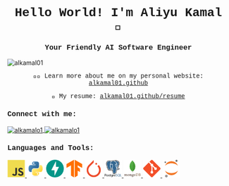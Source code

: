 <h1 align="center" style="font-family: 'Courier New', Courier, monospace;">Hello World! I'm Aliyu Kamal 👋</h1>
<h3 align="center" style="font-family: 'Courier New', Courier, monospace;">Your Friendly AI Software Engineer</h3>

<p>
  <img src="https://komarev.com/ghpvc/?username=alkamal01&label=Profile%20views&color=0e75b6&style=flat" alt="alkamal01" />
</p>

<p align="center" style="font-family: 'Courier New', Courier, monospace;">
  👨‍💻 Learn more about me on my personal website: 
  <a href="https://alkamal01.github.io/My_Portpolio/" target="_blank" style="font-family: 'Courier New', Courier, monospace;">alkamal01.github</a>
</p>

<p align="center" style="font-family: 'Courier New', Courier, monospace;">
  📁 My resume: 
  <a href="https://alkamal01.github.io/My_Portpolio/resume/" target="_blank" style="font-family: 'Courier New', Courier, monospace;">alkamal01.github/resume</a>
</p>

<h3 align="left" style="font-family: 'Courier New', Courier, monospace;">Connect with me:</h3>
<p align="left">
  <a href="https://linkedin.com/in/alkamal" target="_blank">
    <img align="center" src="https://raw.githubusercontent.com/rahuldkjain/github-profile-readme-generator/master/src/images/icons/Social/linked-in-alt.svg" alt="alkamalo1" height="30" width="40" />
  </a>
  <a href="https://www.youtube.com/@alkamal" target="_blank">
    <img align="center" src="https://raw.githubusercontent.com/rahuldkjain/github-profile-readme-generator/master/src/images/icons/Social/youtube.svg" alt="alkamalo1" height="30" width="40" />
  </a>
</p>

<h3 align="left" style="font-family: 'Courier New', Courier, monospace;">Languages and Tools:</h3>
<p align="left">
  <a href="https://developer.mozilla.org/en-US/docs/Web/JavaScript" target="_blank" rel="noreferrer">
    <img src="https://raw.githubusercontent.com/devicons/devicon/master/icons/javascript/javascript-original.svg" alt="javascript" width="40" height="40"/>
  </a>
  <a href="https://www.python.org" target="_blank" rel="noreferrer">
    <img src="https://raw.githubusercontent.com/devicons/devicon/master/icons/python/python-original.svg" alt="python" width="40" height="40"/>
  </a>
  <a href="https://fastapi.tiangolo.com/" target="_blank" rel="noreferrer">
    <img src="https://raw.githubusercontent.com/devicons/devicon/master/icons/fastapi/fastapi-original.svg" alt="fastapi" width="40" height="40"/>
  </a>
  <a href="https://www.tensorflow.org/" target="_blank" rel="noreferrer">
    <img src="https://raw.githubusercontent.com/devicons/devicon/master/icons/tensorflow/tensorflow-original.svg" alt="tensorflow" width="40" height="40"/>
  </a>
  <a href="https://pytorch.org/" target="_blank" rel="noreferrer">
    <img src="https://raw.githubusercontent.com/devicons/devicon/master/icons/pytorch/pytorch-original.svg" alt="pytorch" width="40" height="40"/>
  </a>
  <a href="https://www.postgresql.org" target="_blank" rel="noreferrer">
    <img src="https://raw.githubusercontent.com/devicons/devicon/master/icons/postgresql/postgresql-original-wordmark.svg" alt="postgresql" width="40" height="40"/>
  </a>
  <a href="https://www.mongodb.com/" target="_blank" rel="noreferrer">
    <img src="https://raw.githubusercontent.com/devicons/devicon/master/icons/mongodb/mongodb-original-wordmark.svg" alt="mongodb" width="40" height="40"/>
  </a>
  <a href="https://git-scm.com/" target="_blank" rel="noreferrer">
    <img src="https://raw.githubusercontent.com/devicons/devicon/master/icons/git/git-original.svg" alt="git" width="40" height="40"/>
  </a>
  <a href="https://jupyter.org/" target="_blank" rel="noreferrer">
    <img src="https://raw.githubusercontent.com/devicons/devicon/master/icons/jupyter/jupyter-original.svg" alt="jupyter" width="40" height="40"/>
  </a>
</p>

